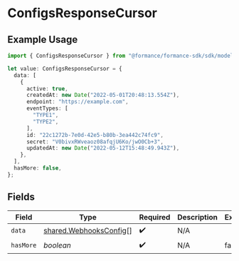 # ConfigsResponseCursor

## Example Usage

```typescript
import { ConfigsResponseCursor } from "@formance/formance-sdk/sdk/models/shared";

let value: ConfigsResponseCursor = {
  data: [
    {
      active: true,
      createdAt: new Date("2022-05-01T20:48:13.554Z"),
      endpoint: "https://example.com",
      eventTypes: [
        "TYPE1",
        "TYPE2",
      ],
      id: "22c1272b-7e0d-42e5-b80b-3ea442c74fc9",
      secret: "V0bivxRWveaoz08afqjU6Ko/jwO0Cb+3",
      updatedAt: new Date("2022-05-12T15:48:49.943Z"),
    },
  ],
  hasMore: false,
};
```

## Fields

| Field                                                                   | Type                                                                    | Required                                                                | Description                                                             | Example                                                                 |
| ----------------------------------------------------------------------- | ----------------------------------------------------------------------- | ----------------------------------------------------------------------- | ----------------------------------------------------------------------- | ----------------------------------------------------------------------- |
| `data`                                                                  | [shared.WebhooksConfig](../../../sdk/models/shared/webhooksconfig.md)[] | :heavy_check_mark:                                                      | N/A                                                                     |                                                                         |
| `hasMore`                                                               | *boolean*                                                               | :heavy_check_mark:                                                      | N/A                                                                     | false                                                                   |